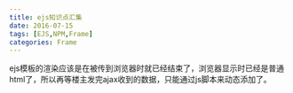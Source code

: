 ```yaml
---
title: ejs知识点汇集
date: 2016-07-15
tags: [EJS,NPM,Frame]
categories: Frame
---
```


ejs模板的渲染应该是在被传到浏览器时就已经结束了，浏览器显示时已经是普通html了，所以再等楼主发完ajax收到的数据，只能通过js脚本来动态添加了。

